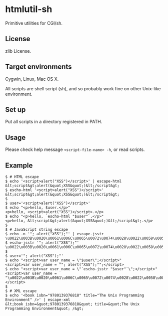 htmlutil-sh
===========

Primitive utilities for CGI/sh.

License
-------

zlib License.

Target environments
-------------------

Cygwin, Linux, Mac OS X.

All scripts are shell script (sh),
and so probably work fine on other Unix-like environment.

Set up
------

Put all scripts in a directory registered in PATH.

Usage
-----

Please check help message `<script-file-name> -h`, or read scripts.

Example
-------

    $ # HTML escape
    $ echo '<script>alert("XSS")</script>' | escape-html
    &lt;script&gt;alert(&quot;XSS&quot;)&lt;/script&gt;
    $ escho-html '<script>alert("XSS")</script>'
    &lt;script&gt;alert(&quot;XSS&quot;)&lt;/script&gt;
    $ 
    $ user='<script>alert("XSS")</script>'
    $ echo "<p>hello, $user.</p>"
    <p>hello, <script>alert("XSS")</script>.</p>
    $ echo "<p>hello, `escho-html "$user"`.</p>"
    <p>hello, &lt;script&gt;alert(&quot;XSS&quot;)&lt;/script&gt;.</p>
    $ 
    $ # JavaScript string escape
    $ echo -n '"; alert("XSS");"' | escape-jsstr
    \u0022\u003B\u0020\u0061\u006C\u0065\u0072\u0074\u0028\u0022\u0058\u0053\u0053\u0022\u0029\u003B\u0022$ 
    $ escho-jsstr '"; alert("XSS");"'
    \u0022\u003B\u0020\u0061\u006C\u0065\u0072\u0074\u0028\u0022\u0058\u0053\u0053\u0022\u0029\u003B\u0022$ 
    $ 
    $ user='"; alert("XSS");"'
    $ echo "<script>var user_name = \"$user\";</script>"
    <script>var user_name = ""; alert("XSS");"";</script>
    $ echo "<script>var user_name = \"`escho-jsstr "$user"`\";</script>"
    <script>var user_name = "\u0022\u003B\u0020\u0061\u006C\u0065\u0072\u0074\u0028\u0022\u0058\u0053\u0053\u0022\u0029\u003B\u0022";</script>
    $ 
    $ # XML escape
    $ echo '<book isbn="9780139376818" title="The Unix Programming Environment" />' | escape-xml
    &lt;book isbn=&quot;9780139376818&quot; title=&quot;The Unix Programming Environment&quot; /&gt;

